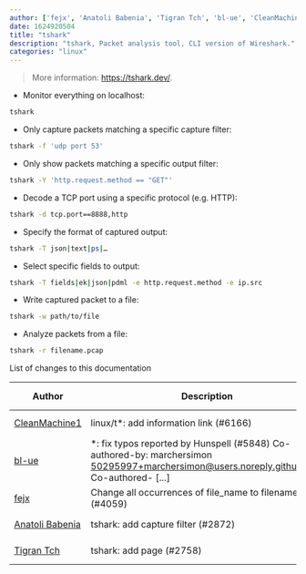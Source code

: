 ```yaml
---
author: ['fejx', 'Anatoli Babenia', 'Tigran Tch', 'bl-ue', 'CleanMachine1']
date: 1624920504
title: "tshark"
description: "tshark, Packet analysis tool, CLI version of Wireshark."
categories: "linux"
---
```

> More information: <https://tshark.dev/>.

- Monitor everything on localhost:

```bash
tshark
```

- Only capture packets matching a specific capture filter:

```bash
tshark -f 'udp port 53'
```

- Only show packets matching a specific output filter:

```bash
tshark -Y 'http.request.method == "GET"'
```

- Decode a TCP port using a specific protocol (e.g. HTTP):

```bash
tshark -d tcp.port==8888,http
```

- Specify the format of captured output:

```bash
tshark -T json|text|ps|…
```

- Select specific fields to output:

```bash
tshark -T fields|ek|json|pdml -e http.request.method -e ip.src
```

- Write captured packet to a file:

```bash
tshark -w path/to/file
```

- Analyze packets from a file:

```bash
tshark -r filename.pcap
```
List of changes to this documentation


Author | Description | ISO 8601 Date | GitHub link
------|-----|-----|-----
[CleanMachine1](mailto:78213164+CleanMachine1@users.noreply.github.com) | linux/t*: add information link (#6166) | 2021-06-29T00:48:24 | [d86d3d6206bd](https://github.com/tldr-pages/tldr/commit/d86d3d6206bdf76257ce480be4a8a71d2d4fdda6)
[bl-ue](mailto:54780737+bl-ue@users.noreply.github.com) | *: fix typos reported by Hunspell (#5848) Co-authored-by: marchersimon <50295997+marchersimon@users.noreply.github.com> Co-authored- [...] | 2021-05-20T22:13:41 | [8ebd171d6f00](https://github.com/tldr-pages/tldr/commit/8ebd171d6f001698709fefc02b1fd5cc9f3a99c4)
[fejx](mailto:florian.jhn@gmail.com) | Change all occurrences of file_name to filename (#4059) | 2020-05-22T14:31:24 | [4e1662b729ba](https://github.com/tldr-pages/tldr/commit/4e1662b729ba2bc23f7c12f606d41a86a613f8ea)
[Anatoli Babenia](mailto:anatoli@rainforce.org) | tshark: add capture filter (#2872) | 2019-09-18T17:09:38 | [f840d3d0dc10](https://github.com/tldr-pages/tldr/commit/f840d3d0dc10962a05ff76c6a3424485d13c254b)
[Tigran Tch](mailto:nargitinthenight@gmail.com) | tshark: add page (#2758) | 2019-02-07T15:27:17 | [0428b0379af8](https://github.com/tldr-pages/tldr/commit/0428b0379af8a49468a970aa0728a3cf093f486d)

